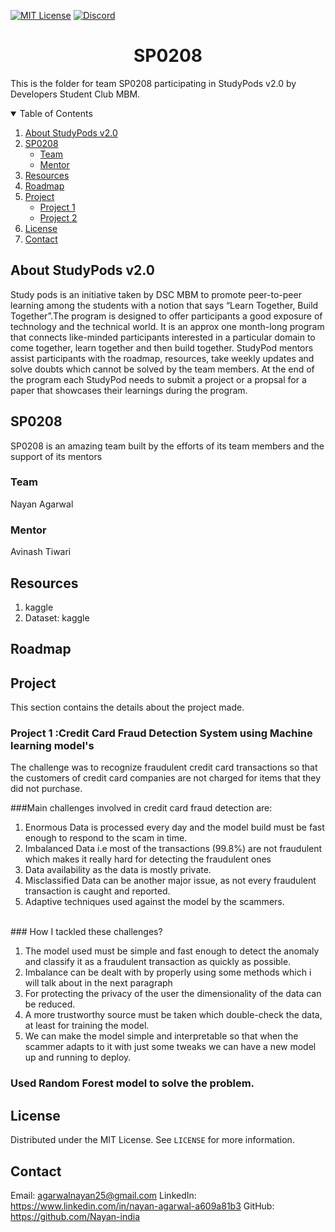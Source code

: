 <!-- PROJECT SHIELDS -->
[![MIT License][license-shield]][license-url]
[![Discord][discord-shield]][discord-url]

<h1 align="center"> SP0208</h1>

This is the folder for team SP0208 participating in StudyPods v2.0 by Developers Student Club MBM.

<details open="open">
  <summary>Table of Contents</summary>
  <ol>
    <li>
      <a href="#about-studypods-v2.0">About StudyPods v2.0</a>
    </li>
    <li>
      <a href="#sp0201">SP0208</a>
      <ul>
        <li><a href="#team">Team</a></li>
        <li><a href="#mentor">Mentor</a></li>
      </ul>
    </li>
    <li><a href="#resources">Resources</a></li>
    <li><a href="#roadmap">Roadmap</a></li>
    <li>
      <a href="#project">Project</a>
      <ul>
      <!--
        <li><a href="#overview">Overview</a></li>
        <li>
          <a href="#getting-started">Getting Started</a>
          <ul>
            <li><a href="#prerequisites">Prerequisites</a></li>
            <li><a href="#installation">Installation</a></li>
          </ul>  
        </li>
      -->
      <li><a href="#project-1">Project 1</a></li>
      <li><a href="#project-2">Project 2</a></li>
      </ul>
    </li>
    <li><a href="#license">License</a></li>
    <li><a href="#contact">Contact</a></li>
  </ol>
</details>

## About StudyPods v2.0

Study pods is an initiative taken by DSC MBM to promote peer-to-peer learning among the students with a notion that says “Learn Together, Build Together”.The program is designed to offer participants a good exposure of technology and the technical world. It is an approx one month-long program that connects like-minded participants interested in a particular domain to come together, learn together and then build together. StudyPod mentors assist participants with the roadmap, resources, take weekly updates and solve doubts which cannot be solved by the team members. At the end of the program each StudyPod needs to submit a project or a propsal for a paper that showcases their learnings during the program.

## SP0208

SP0208 is an amazing team built by the efforts of its team members and the support of its mentors

### Team

Nayan Agarwal

### Mentor

Avinash Tiwari


## Resources
1. kaggle
2. Dataset: kaggle

## Roadmap

## Project

This section contains the details about the project made. 

### Project 1 :Credit Card Fraud Detection System using Machine learning model's

The challenge was to recognize fraudulent credit card transactions so that the customers of credit card companies are not charged for items that they did not purchase.

###Main challenges involved in credit card fraud detection are:
<ol>
<li>Enormous Data is processed every day and the model build must be fast enough to respond to the scam in time.</li>
<li>Imbalanced Data i.e most of the transactions (99.8%) are not fraudulent which makes it really hard for detecting the fraudulent ones</li>
<li>Data availability as the data is mostly private.</li>
<li>Misclassified Data can be another major issue, as not every fraudulent transaction is caught and reported.</li>
<li>Adaptive techniques used against the model by the scammers.</li>
</ol>
</br>
### How I tackled these challenges?
<ol>
<li>The model used must be simple and fast enough to detect the anomaly and classify it as a fraudulent transaction as quickly as possible.</li>
<li>Imbalance can be dealt with by properly using some methods which i will talk about in the next paragraph</li>
<li>For protecting the privacy of the user the dimensionality of the data can be reduced.</li>
<li>A more trustworthy source must be taken which double-check the data, at least for training the model.</li>
<li>We can make the model simple and interpretable so that when the scammer adapts to it with just some tweaks we can have a new model up and running to deploy.</li>
</ol>

### Used Random Forest model to solve the problem.

## License

Distributed under the MIT License. See `LICENSE` for more information.

## Contact

Email: agarwalnayan25@gmail.com
LinkedIn: https://www.linkedin.com/in/nayan-agarwal-a609a81b3
GitHub: https://github.com/Nayan-india


<!-- MARKDOWN LINKS & IMAGES -->
[license-shield]: https://img.shields.io/github/license/dscmbm/StudyPods-v2.0?style=for-the-badge
[license-url]: https://github.com/dscmbm/StudyPods-v2.0/blob/main/LICENSE
[discord-shield]: https://img.shields.io/discord/864499877723504640?style=for-the-badge
[discord-url]: https://discord.gg/fe9s82cE56